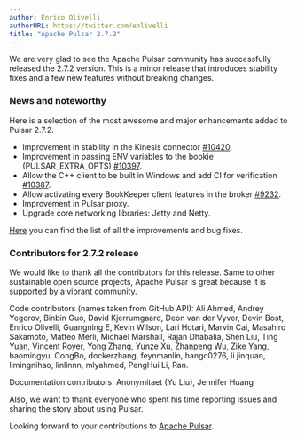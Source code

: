```yaml
---
author: Enrico Olivelli
authorURL: https://twitter.com/eolivelli
title: "Apache Pulsar 2.7.2"
---
```

We are very glad to see the Apache Pulsar community has successfully released the 2.7.2 version.
This is a minor release that introduces stability fixes and a few new features without breaking changes.

<!--truncate-->

### News and noteworthy

Here is a selection of the most awesome and major enhancements added to Pulsar 2.7.2.

- Improvement in stability in the Kinesis connector [#10420](https://github.com/apache/pulsar/pull/10420).
- Improvement in passing ENV variables to the bookie (PULSAR_EXTRA_OPTS) [#10397](https://github.com/apache/pulsar/pull/10397).
- Allow the C++ client to be built in Windows and add CI for verification [#10387](https://github.com/apache/pulsar/pull/10387).
- Allow activating every BookKeeper client features in the broker [#9232](https://github.com/apache/pulsar/pull/9232).
- Improvement in Pulsar proxy.
- Upgrade core networking libraries: Jetty and Netty.

[Here](https://github.com/apache/pulsar/pulls?page=1&q=is%3Apr+label%3Arelease%2F2.7.2]) you can find the list of all the improvements and bug fixes.

### Contributors for 2.7.2 release

We would like to thank all the contributors for this release.
Same to other sustainable open source projects, Apache Pulsar is great because it is supported by a vibrant community.

Code contributors (names taken from GitHub API):
Ali Ahmed, Andrey Yegorov, Binbin Guo, David Kjerrumgaard, Deon van der Vyver, Devin Bost, Enrico Olivelli, Guangning E, Kevin Wilson,
Lari Hotari, Marvin Cai, Masahiro Sakamoto, Matteo Merli, Michael Marshall, Rajan Dhabalia, Shen Liu, Ting Yuan, Vincent Royer,
Yong Zhang, Yunze Xu, Zhanpeng Wu, Zike Yang, baomingyu, CongBo, dockerzhang, feynmanlin, hangc0276, li jinquan, limingnihao,
linlinnn, mlyahmed, PengHui Li, Ran.

Documentation contributors:
Anonymitaet (Yu Liu), Jennifer Huang

Also, we want to thank everyone who spent his time reporting issues and sharing the story about using Pulsar.

Looking forward to your contributions to [Apache Pulsar](https://github.com/apache/pulsar).

